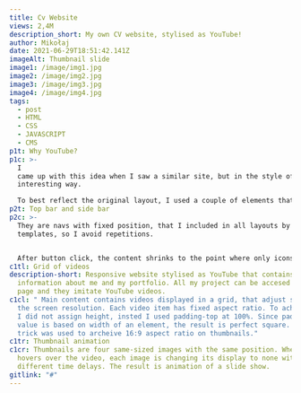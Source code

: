 ```yaml
---
title: Cv Website
views: 2,4M
description_short: My own CV website, stylised as YouTube!
author: Mikołaj
date: 2021-06-29T18:51:42.141Z
imageAlt: Thumbnail slide
image1: /image/img1.jpg
image2: /image/img2.jpg
image3: /image/img3.jpg
image4: /image/img4.jpg
tags:
  - post
  - HTML
  - CSS
  - JAVASCRIPT
  - CMS
p1t: Why YouTube?
p1c: >-
  I
  came up with this idea when I saw a similar site, but in the style of spotify. Itimmediately caught my attention and I thought it was a great idea to stand out.  Then I thought making it like youtube would be an even better idea, it would allow me to showcase my projects in a
  interesting way.

  To best reflect the original layout, I used a couple of elements that I want to talk about
p2t: Top bar and side bar
p2c: >-
  They are navs with fixed position, that I included in all layouts by using CMS
  templates, so I avoid repetitions. 


  After button click, the content shrinks to the point where only icons are visible. This functionality is made possible by js onClick() event.
c1tl: Grid of videos
description-short: Responsive website stylised as YouTube that contains
  information about me and my portfolio. All my project can be accesed from home
  page and they imitate YouTube videos.
c1cl: " Main content contains videos displayed in a grid, that adjust size to
  the screen resolution. Each video item has fixed aspect ratio. To achieve this
  I did not assign height, insted I used padding-top at 100%. Since padding-top
  value is based on width of an element, the result is perfect square. Same
  trick was used to archeive 16:9 aspect ratio on thumbnails."
c1tr: Thumbnail animation
c1cr: Thumbnails are four same-sized images with the same position. When user
  hovers over the video, each image is changing its display to none with
  different time delays. The result is animation of a slide show.
gitlink: "#"
---
```


